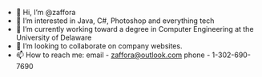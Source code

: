 - 👋 Hi, I’m @zaffora
- 👀 I’m interested in Java, C#, Photoshop and everything tech
- 🌱 I’m currently working toward a degree in Computer Engineering at the University of Delaware
- 💞️ I’m looking to collaborate on company websites.
- 📫 How to reach me: email - zaffora@outlook.com phone - 1-302-690-7690

<!---
You can click the Preview link to take a look at your changes.
--->
